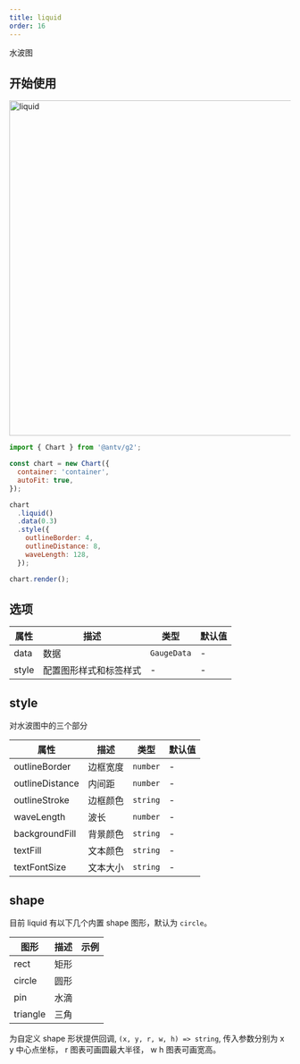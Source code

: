 ```yaml
---
title: liquid
order: 16
---
```


水波图

## 开始使用

<img alt="liquid" src="https://mdn.alipayobjects.com/huamei_za7we3/afts/img/A*cHArRaizyBsAAAAAAAAAAAAADo2bAQ/original
" width="600" />

```js
import { Chart } from '@antv/g2';

const chart = new Chart({
  container: 'container',
  autoFit: true,
});

chart
  .liquid()
  .data(0.3)
  .style({
    outlineBorder: 4,
    outlineDistance: 8,
    waveLength: 128,
  });

chart.render();
```

## 选项

| 属性  | 描述                   | 类型        | 默认值 |
| ----- | ---------------------- | ----------- | ------ |
| data  | 数据                   | `GaugeData` | -      |
| style | 配置图形样式和标签样式 | -           | -      |

## style

对水波图中的三个部分

| 属性            | 描述     | 类型     | 默认值 |
| --------------- | -------- | -------- | ------ |
| outlineBorder   | 边框宽度 | `number` | -      |
| outlineDistance | 内间距   | `number` | -      |
| outlineStroke   | 边框颜色 | `string` | -      |
| waveLength      | 波长     | `number` | -      |
| backgroundFill  | 背景颜色 | `string` | -      |
| textFill        | 文本颜色 | `string` | -      |
| textFontSize    | 文本大小 | `string` | -      |

## shape

目前 liquid 有以下几个内置 shape 图形，默认为 `circle`。

| 图形     | 描述 | 示例 |
| -------- | ---- | ---- |
| rect     | 矩形 |      |
| circle   | 圆形 |      |
| pin      | 水滴 |      |
| triangle | 三角 |      |

为自定义 shape 形状提供回调, `(x, y, r, w, h) => string`, 传入参数分别为 x y 中心点坐标， r 图表可画圆最大半径， w h 图表可画宽高。
